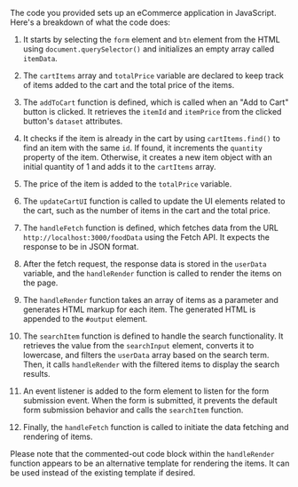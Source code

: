 The code you provided sets up an eCommerce application in JavaScript. Here's a breakdown of what the code does:

1. It starts by selecting the `form` element and `btn` element from the HTML using `document.querySelector()` and initializes an empty array called `itemData`.

2. The `cartItems` array and `totalPrice` variable are declared to keep track of items added to the cart and the total price of the items.

3. The `addToCart` function is defined, which is called when an "Add to Cart" button is clicked. It retrieves the `itemId` and `itemPrice` from the clicked button's `dataset` attributes.

4. It checks if the item is already in the cart by using `cartItems.find()` to find an item with the same `id`. If found, it increments the `quantity` property of the item. Otherwise, it creates a new item object with an initial quantity of 1 and adds it to the `cartItems` array.

5. The price of the item is added to the `totalPrice` variable.

6. The `updateCartUI` function is called to update the UI elements related to the cart, such as the number of items in the cart and the total price.

7. The `handleFetch` function is defined, which fetches data from the URL `http://localhost:3000/foodData` using the Fetch API. It expects the response to be in JSON format.

8. After the fetch request, the response data is stored in the `userData` variable, and the `handleRender` function is called to render the items on the page.

9. The `handleRender` function takes an array of items as a parameter and generates HTML markup for each item. The generated HTML is appended to the `#output` element.

10. The `searchItem` function is defined to handle the search functionality. It retrieves the value from the `searchInput` element, converts it to lowercase, and filters the `userData` array based on the search term. Then, it calls `handleRender` with the filtered items to display the search results.

11. An event listener is added to the form element to listen for the form submission event. When the form is submitted, it prevents the default form submission behavior and calls the `searchItem` function.

12. Finally, the `handleFetch` function is called to initiate the data fetching and rendering of items.

Please note that the commented-out code block within the `handleRender` function appears to be an alternative template for rendering the items. It can be used instead of the existing template if desired.
